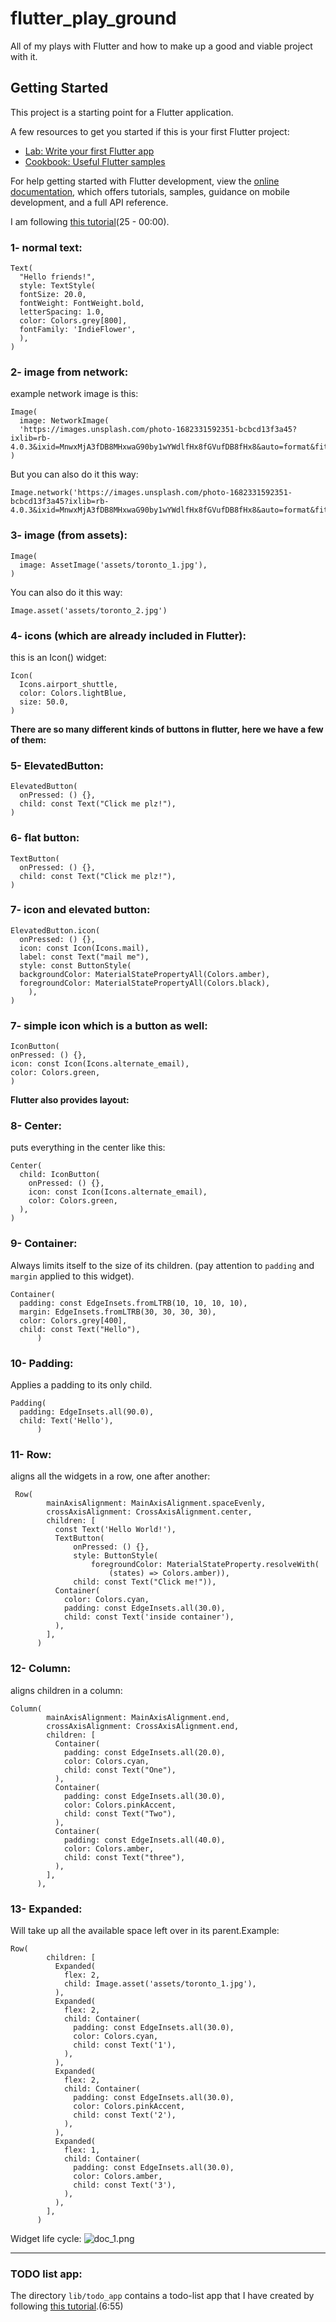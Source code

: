 # flutter_play_ground

All of my plays with Flutter and how to make up a good and viable project with it.

## Getting Started

This project is a starting point for a Flutter application.

A few resources to get you started if this is your first Flutter project:

- [Lab: Write your first Flutter app](https://docs.flutter.dev/get-started/codelab)
- [Cookbook: Useful Flutter samples](https://docs.flutter.dev/cookbook)

For help getting started with Flutter development, view the
[online documentation](https://docs.flutter.dev/), which offers tutorials,
samples, guidance on mobile development, and a full API reference.

I am following [this tutorial](https://www.youtube.com/playlist?list=PL4cUxeGkcC9jLYyp2Aoh6hcWuxFDX6PBJ)(25 - 00:00).

### 1- normal text:

```
Text(
  "Hello friends!",
  style: TextStyle(
  fontSize: 20.0,
  fontWeight: FontWeight.bold,
  letterSpacing: 1.0,
  color: Colors.grey[800],
  fontFamily: 'IndieFlower',
  ),
)
```

### 2- image from network:

example network image is this:<br/>

```
Image(
  image: NetworkImage(
  'https://images.unsplash.com/photo-1682331592351-bcbcd13f3a45?ixlib=rb-4.0.3&ixid=MnwxMjA3fDB8MHxwaG90by1wYWdlfHx8fGVufDB8fHx8&auto=format&fit=crop&w=687&q=80'),
)
```

But you can also do it this way:

```
Image.network('https://images.unsplash.com/photo-1682331592351-bcbcd13f3a45?ixlib=rb-4.0.3&ixid=MnwxMjA3fDB8MHxwaG90by1wYWdlfHx8fGVufDB8fHx8&auto=format&fit=crop&w=687&q=80')
```

### 3- image (from assets):

```
Image(
  image: AssetImage('assets/toronto_1.jpg'),
)
```

You can also do it this way:

```
Image.asset('assets/toronto_2.jpg')
```

### 4- icons (which are already included in Flutter):

this is an Icon() widget:

```
Icon(
  Icons.airport_shuttle,
  color: Colors.lightBlue,
  size: 50.0,
)
```

<strong>There are so many different kinds of buttons in flutter, here we have a few of them:</strong>

### 5- ElevatedButton:

```
ElevatedButton(
  onPressed: () {},
  child: const Text("Click me plz!"),
)
```

### 6- flat button:

```
TextButton(
  onPressed: () {},
  child: const Text("Click me plz!"),
)
```

### 7- icon and elevated button:

```
ElevatedButton.icon(
  onPressed: () {},
  icon: const Icon(Icons.mail),
  label: const Text("mail me"),
  style: const ButtonStyle(
  backgroundColor: MaterialStatePropertyAll(Colors.amber),
  foregroundColor: MaterialStatePropertyAll(Colors.black),
    ),
)
```

### 7- simple icon which is a button as well:

```
IconButton(
onPressed: () {},
icon: const Icon(Icons.alternate_email),
color: Colors.green,
)
```


<strong>Flutter also provides layout:</strong>

### 8- Center:

puts everything in the center like this:

```
Center(
  child: IconButton(
    onPressed: () {},
    icon: const Icon(Icons.alternate_email),
    color: Colors.green,
  ),
)
```

### 9- Container:

Always limits itself to the size of its children.
(pay attention to `padding` and `margin` applied to this widget).
```
Container(
  padding: const EdgeInsets.fromLTRB(10, 10, 10, 10),
  margin: EdgeInsets.fromLTRB(30, 30, 30, 30),
  color: Colors.grey[400],
  child: const Text("Hello"),
      )
```

### 10- Padding:

Applies a padding to its only child.

```
Padding(
  padding: EdgeInsets.all(90.0),
  child: Text('Hello'),
      )
```

### 11- Row:

aligns all the widgets in a row, one after another:

```
 Row(
        mainAxisAlignment: MainAxisAlignment.spaceEvenly,
        crossAxisAlignment: CrossAxisAlignment.center,
        children: [
          const Text('Hello World!'),
          TextButton(
              onPressed: () {},
              style: ButtonStyle(
                  foregroundColor: MaterialStateProperty.resolveWith(
                      (states) => Colors.amber)),
              child: const Text("Click me!")),
          Container(
            color: Colors.cyan,
            padding: const EdgeInsets.all(30.0),
            child: const Text('inside container'),
          ),
        ],
      )
```

### 12- Column:

aligns children in a column:

```
Column(
        mainAxisAlignment: MainAxisAlignment.end,
        crossAxisAlignment: CrossAxisAlignment.end,
        children: [
          Container(
            padding: const EdgeInsets.all(20.0),
            color: Colors.cyan,
            child: const Text("One"),
          ),
          Container(
            padding: const EdgeInsets.all(30.0),
            color: Colors.pinkAccent,
            child: const Text("Two"),
          ),
          Container(
            padding: const EdgeInsets.all(40.0),
            color: Colors.amber,
            child: const Text("three"),
          ),
        ],
      ),
```

### 13- Expanded:

Will take up all the available space left over in its parent.Example:

```
Row(
        children: [
          Expanded(
            flex: 2,
            child: Image.asset('assets/toronto_1.jpg'),
          ),
          Expanded(
            flex: 2,
            child: Container(
              padding: const EdgeInsets.all(30.0),
              color: Colors.cyan,
              child: const Text('1'),
            ),
          ),
          Expanded(
            flex: 2,
            child: Container(
              padding: const EdgeInsets.all(30.0),
              color: Colors.pinkAccent,
              child: const Text('2'),
            ),
          ),
          Expanded(
            flex: 1,
            child: Container(
              padding: const EdgeInsets.all(30.0),
              color: Colors.amber,
              child: const Text('3'),
            ),
          ),
        ],
      )
```

Widget life cycle:
![doc_1.png](docs%2Fdoc_1.png)


________________________________________

### TODO list app:

The directory `lib/todo_app` contains a todo-list app that I have created by following [this tutorial](https://www.youtube.com/watch?v=K4P5DZ9TRns).(6:55)